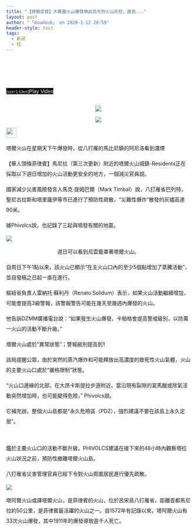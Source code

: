```yaml
---
title: "【視頻突發】大雅臺火山爆發噴出巨大的火山灰柱，居民..."
layout: post
author: "「doudou6」 on 2020-1-12 20:59"
header-style: text
tags:
  - 新闻
  - 柱
---
```


<head></head>
<body>
 <br> 
 <font style="color:rgb(255, 255, 255)"><font style="background-color:rgb(0, 0, 0)"><font face="Arial, Helvetica, sans-serif"><font style="font-size:10px"><br> <br> <br> <br> <br> <br> [size=1.63em]</font>Play Video</font></font></font>
 <br> 
 <br> 
 <p style="line-height:28px;text-indent:nullem;text-align:center"><font face="Arial,"><img src="http://picture01.52hrttpic.com/image/infoImage/202001/12/D1578736609937.png?720x406" onload="thumbImg(this)"></font></p>
 <p style="line-height:28px;text-indent:nullem;text-align:center"><font face="Arial,"><img src="http://picture01.52hrttpic.com/image/infoImage/202001/12/D1578736609938.png?720x405" onload="thumbImg(this)"></font></p>
 <img height="28" src="http://picture01.52hrttpic.com/image/infoImage/202001/12/D1578736607401.jpeg?720x480">
 <p style="line-height:28px;text-indent:nullem;text-align:left"><font face="Arial,">塔爾火山在星期天下午爆發時，從八打雁的馬比尼鎮的阿尼洛看到濃煙</font></p>
 <p style="line-height:28px;text-indent:nullem;text-align:left"><font face="Arial,">【華人頭條菲律賓】馬尼拉（第三次更新）附近的塔爾火山城鎮-Residents正在採取以下週日增加的火山活動更安全的地方，一個減災官員說。</font></p>
 <p style="line-height:28px;text-indent:nullem;text-align:left"><font face="Arial,">國家減少災害風險發言人馬克·提姆巴爾（Mark Timbal）說，八打雁省巴列特，聖尼古拉斯和塔里薩伊等市已進行了預防性疏散，“災難性爆炸”散發的灰燼高達90米。</font></p>
 <p style="line-height:28px;text-indent:nullem;text-align:left"><font face="Arial,">據Phivolcs說，也記錄了三起與噴發有關的地震。</font></p>
 <p style="line-height:28px;text-indent:nullem;text-align:left"><font face="Arial,"><img src="http://picture01.52hrttpic.com/image/infoImage/202001/12/D1578736607402.jpeg?720x480" onload="thumbImg(this)"></font></p>
 <p style="line-height:28px;text-indent:nullem;text-align:center"><font face="Arial,">週日可以看到烏雲籠罩著塔爾火山。</font></p>
 <p style="line-height:28px;text-indent:nullem;text-align:left"><font face="Arial,">自周日下午1點以來，該火山已顯示“在主火山口內的至少5個點增加了蒸騰活動”，並自發稿之日起一直在進行。</font></p>
 <p style="line-height:28px;text-indent:nullem;text-align:left"><font face="Arial,">樞紐省負責人雷納托·蘇利丹（Renato Solidum）表示，如果火山活動繼續增加，可能會提高3級警報，該警報警告可能在幾天至幾週內爆發的火山。</font></p>
 <p style="line-height:28px;text-indent:nullem;text-align:left"><font face="Arial,">他告訴DZMM廣播電台說：“如果發生火山爆發，卡帕格會提高警戒級別，以防萬一火山的活動不斷升級。”</font></p>
 <p style="line-height:28px;text-indent:nullem;text-align:left"><font face="Arial,">塔爾火山處於“異常狀態”；警報級別提高到1</font></p>
 <p style="line-height:28px;text-indent:nullem;text-align:left"><font face="Arial,">該局提醒公眾，由於突然的蒸汽爆炸和可能釋放出高濃度的致死性火山氣體，火山的主要火山口處於“嚴格限制”狀態。</font></p>
 <p style="line-height:28px;text-indent:nullem;text-align:left"><font face="Arial,">“火山口邊緣的北部，在大昂卡斯提拉步道附近，當沿現有裂隙的富馬酸或除氣活動突然增加時，也可能變得危險，” Phivolcs說。</font></p>
 <p style="line-height:28px;text-indent:nullem;text-align:left"><font face="Arial,">它補充說，整個火山島都是“永久危險區（PDZ），強烈建議不要在該島上永久定居”。</font></p>
 <br> 
 <p style="line-height:28px;text-indent:nullem;text-align:left"><font face="Arial,">鑑於主要火山口的活動不斷升級，PHIVOLCS建議在接下來的48小時內觀察塔拉火山狀況之前，預防性撤離塔爾火山島。<br> </font></p>
 <p style="line-height:28px;text-indent:nullem;text-align:left"><font face="Arial,">八打雁省災害管理官員已經下令對火山周圍居民進行優先疏散。</font></p>
 <p style="line-height:28px;text-indent:nullem;text-align:left"><font face="Arial,"><img src="http://picture01.52hrttpic.com/image/infoImage/202001/12/D1578736607325.png?668x620" onload="thumbImg(this)"></font></p>
 <p style="line-height:28px;text-indent:nullem;text-align:left"><font face="Arial,">塔阿爾火山或譯塔爾火山，是菲律賓的火山，位於呂宋島八打雁省，距離首都馬尼拉約50公里，是菲律賓最活躍的火山之一。自1572年有記錄以來，塔阿爾火山有33次火山爆發，其中1911年的爆發導致逾千人死亡。</font></p>
 <br>
</body>


